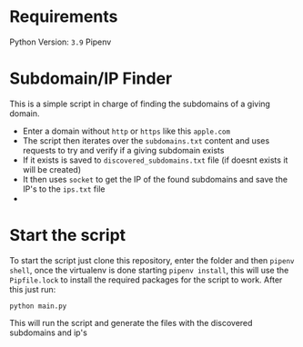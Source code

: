 # Requirements
Python Version: `3.9`
Pipenv

# Subdomain/IP Finder
This is a simple script in charge of finding the subdomains of a giving domain.

- Enter a domain without `http` or `https` like this `apple.com`
- The script then iterates over the `subdomains.txt` content and uses requests to try and verify if a giving subdomain exists
- If it exists is saved to `discovered_subdomains.txt` file (if doesnt exists it will be created)
- It then uses `socket` to get the IP of the found subdomains and save the IP's to the `ips.txt` file
-

# Start the script
To start the script just clone this repository, enter the folder and then `pipenv shell`, once the virtualenv is done starting `pipenv install`, this will use the `Pipfile.lock` to install the required packages for the script to work. After this just run:

```
python main.py
```

This will run the script and generate the files with the discovered subdomains and ip's
